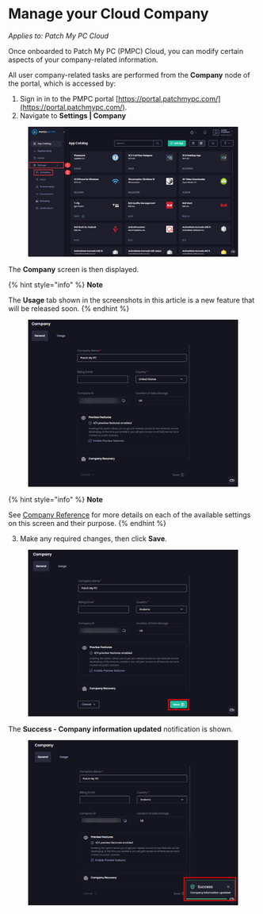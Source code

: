# Manage your Cloud Company

_Applies to: Patch My PC Cloud_

Once onboarded to Patch My PC (PMPC) Cloud, you can modify certain aspects of your company-related information.

All user company-related tasks are performed from the **Company** node of the portal, which is accessed by:

1. Sign in in to the PMPC portal [https://portal.patchmypc.com/](https://portal.patchmypc.com/).
2. Navigate to **Settings | Company**

<figure><img src="/_images/gitbook/image%20%28678%29.png" alt="Navigating to “Settings | Company”" width="563"><figcaption></figcaption></figure>

The **Company** screen is then displayed.

{% hint style="info" %}
**Note**

The **Usage** tab shown in the screenshots in this article is a new feature that will be released soon.
{% endhint %}

<figure><img src="/_images/gitbook/image%20%282688%29.png" alt="“Company” screen" width="563"><figcaption></figcaption></figure>

{% hint style="info" %}
**Note**

See [Company Reference](cloud-company-reference.md) for more details on each of the available settings on this screen and their purpose.
{% endhint %}

3. Make any required changes, then click **Save**.

<figure><img src="/_images/gitbook/image%20%282687%29.png" alt="Clicking &#x22;Save&#x22; to save changes" width="563"><figcaption></figcaption></figure>

The **Success - Company information updated** notification is shown.

<figure><img src="/_images/gitbook/image%20%282689%29.png" alt="&#x22;Success - Company information updated&#x22; notification" width="563"><figcaption></figcaption></figure>

